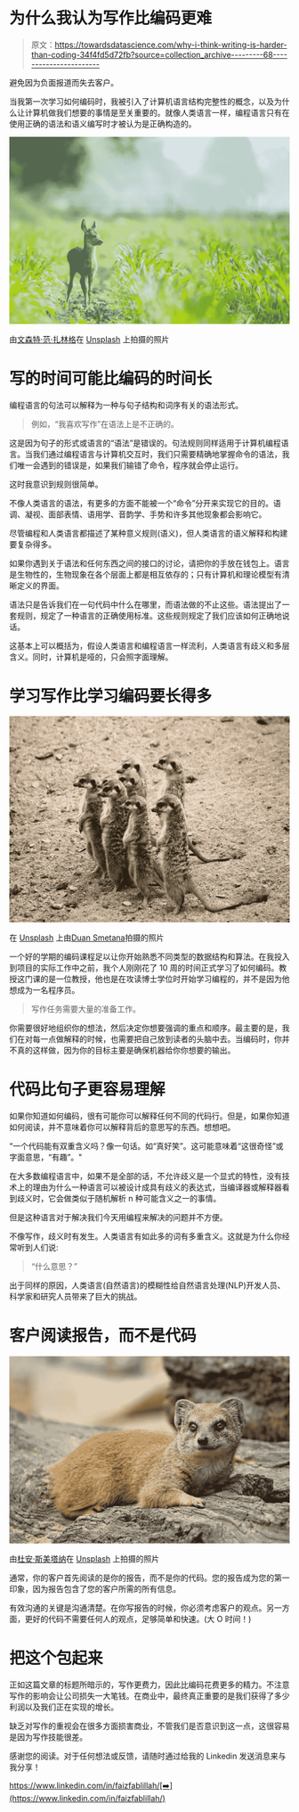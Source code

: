 # 为什么我认为写作比编码更难

> 原文：<https://towardsdatascience.com/why-i-think-writing-is-harder-than-coding-34f4fd5d72fb?source=collection_archive---------68----------------------->

避免因为负面报道而失去客户。

当我第一次学习如何编码时，我被引入了计算机语言结构完整性的概念，以及为什么让计算机做我们想要的事情是至关重要的。就像人类语言一样，编程语言只有在使用正确的语法和语义编写时才被认为是正确构造的。

![](img/b905868e80c94499ca353ef4f1ecc386.png)

由[文森特·范·扎林格](https://unsplash.com/@vincentvanzalinge?utm_source=unsplash&utm_medium=referral&utm_content=creditCopyText)在 [Unsplash](/s/photos/animals?utm_source=unsplash&utm_medium=referral&utm_content=creditCopyText) 上拍摄的照片

# **写的时间可能比编码的时间长**

编程语言的句法可以解释为一种与句子结构和词序有关的语法形式。

> 例如，“我喜欢写作”在语法上是不正确的。

这是因为句子的形式或语言的“语法”是错误的。句法规则同样适用于计算机编程语言。当我们通过编程语言与计算机交互时，我们只需要精确地掌握命令的语法，我们唯一会遇到的错误是，如果我们输错了命令，程序就会停止运行。

这时我意识到规则很简单。

不像人类语言的语法，有更多的方面不能被一个“命令”分开来实现它的目的。语调、凝视、面部表情、语用学、音韵学、手势和许多其他现象都会影响它。

尽管编程和人类语言都描述了某种意义规则(语义)，但人类语言的语义解释和构建要复杂得多。

如果你遇到关于语法和任何东西之间的接口的讨论，请把你的手放在钱包上。语言是生物性的，生物现象在各个层面上都是相互依存的；只有计算机和理论模型有清晰定义的界面。

语法只是告诉我们在一句代码中什么在哪里，而语法做的不止这些。语法提出了一套规则，规定了一种语言的正确使用标准。这些规则规定了我们应该如何正确地说话。

这基本上可以概括为，假设人类语言和编程语言一样流利，人类语言有歧义和多层含义。同时，计算机是哑的，只会照字面理解。

# **学习写作比学习编码要长得多**

![](img/c186867dceb31638ece0a5f196893c0a.png)

在 [Unsplash](/s/photos/animals?utm_source=unsplash&utm_medium=referral&utm_content=creditCopyText) 上由[Duan Smetana](https://unsplash.com/@veverkolog?utm_source=unsplash&utm_medium=referral&utm_content=creditCopyText)拍摄的照片

一个好的学期的编码课程足以让你开始熟悉不同类型的数据结构和算法。在我投入到项目的实际工作中之前，我个人刚刚花了 10 周的时间正式学习了如何编码。教授这门课的是一位教授，他也是在攻读博士学位时开始学习编程的，并不是因为他想成为一名程序员。

> 写作任务需要大量的准备工作。

你需要很好地组织你的想法，然后决定你想要强调的重点和顺序。最主要的是，我们在对每一点做解释的时候，也需要把自己放到读者的头脑中去。当编码时，你并不真的这样做，因为你的目标主要是确保机器给你你想要的输出。

# **代码比句子更容易理解**

如果你知道如何编码，很有可能你可以解释任何不同的代码行。但是，如果你知道如何阅读，并不意味着你可以解释背后的意思写的东西。想想吧。

“一个代码能有双重含义吗？像一句话。如“真好笑”。这可能意味着“这很奇怪”或字面意思，“有趣”。"

在大多数编程语言中，如果不是全部的话，不允许歧义是一个显式的特性，没有技术上的理由为什么一种语言可以被设计成具有歧义的表达式，当编译器或解释器看到歧义时，它会做类似于随机解析 n 种可能含义之一的事情。

但是这种语言对于解决我们今天用编程来解决的问题并不方便。

不像写作，歧义时有发生。人类语言有如此多的词有多重含义。这就是为什么你经常听到人们说:

> “什么意思？”

出于同样的原因，人类语言(自然语言)的模糊性给自然语言处理(NLP)开发人员、科学家和研究人员带来了巨大的挑战。

# **客户阅读报告，而不是代码**

![](img/f198b3cba6a4245965d026a367717987.png)

由[杜安·斯美塔纳](https://unsplash.com/@veverkolog?utm_source=unsplash&utm_medium=referral&utm_content=creditCopyText)在 [Unsplash](/s/photos/animals?utm_source=unsplash&utm_medium=referral&utm_content=creditCopyText) 上拍摄的照片

通常，你的客户首先阅读的是你的报告，而不是你的代码。您的报告成为您的第一印象，因为报告包含了您的客户所需的所有信息。

有效沟通的关键是沟通清楚。在你写报告的时候，你必须考虑客户的观点。另一方面，更好的代码不需要任何人的观点，足够简单和快速。(大 O 时间！)

# **把这个包起来**

正如这篇文章的标题所暗示的，写作更费力，因此比编码花费更多的精力。不注意写作的影响会让公司损失一大笔钱。在商业中，最终真正重要的是我们获得了多少利润以及我们正在实现的增长。

缺乏对写作的重视会在很多方面损害商业，不管我们是否意识到这一点，这很容易是因为写作技能很差。

感谢您的阅读。对于任何想法或反馈，请随时通过给我的 Linkedin 发送消息来与我分享！

https://www.linkedin.com/in/faizfablillah/[➡️](https://www.linkedin.com/in/faizfablillah/)